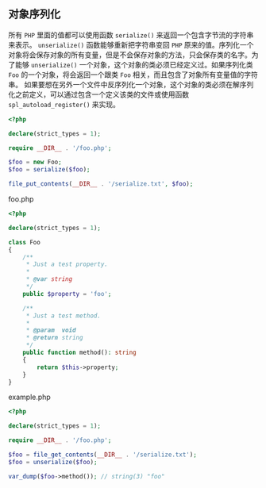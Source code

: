 ## 对象序列化

所有 `PHP` 里面的值都可以使用函数 `serialize()` 来返回一个包含字节流的字符串来表示。 `unserialize()` 函数能够重新把字符串变回 `PHP` 原来的值。序列化一个对象将会保存对象的所有变量，但是不会保存对象的方法，只会保存类的名字。为了能够 `unserialize()` 一个对象，这个对象的类必须已经定义过。如果序列化类 `Foo` 的一个对象，将会返回一个跟类 `Foo` 相关，而且包含了对象所有变量值的字符串。 如果要想在另外一个文件中反序列化一个对象，这个对象的类必须在解序列化之前定义，可以通过包含一个定义该类的文件或使用函数 `spl_autoload_register()` 来实现。

```php
<?php

declare(strict_types = 1);

require __DIR__ . '/foo.php';

$foo = new Foo;
$foo = serialize($foo);

file_put_contents(__DIR__ . '/serialize.txt', $foo);

```

foo.php

```php
<?php

declare(strict_types = 1);

class Foo
{
    /**
     * Just a test property.
     *
     * @var string
     */
    public $property = 'foo';

    /**
     * Just a test method.
     *
     * @param  void
     * @return string
     */
    public function method(): string
    {
        return $this->property;
    }
}

```

example.php

```php
<?php

declare(strict_types = 1);

require __DIR__ . '/foo.php';

$foo = file_get_contents(__DIR__ . '/serialize.txt');
$foo = unserialize($foo);

var_dump($foo->method()); // string(3) "foo"

```

